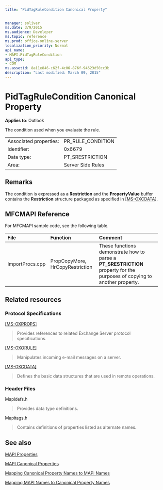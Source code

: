 ```yaml
---
title: "PidTagRuleCondition Canonical Property"
 
 
manager: soliver
ms.date: 3/9/2015
ms.audience: Developer
ms.topic: reference
ms.prod: office-online-server
localization_priority: Normal
api_name:
- MAPI.PidTagRuleCondition
api_type:
- COM
ms.assetid: 8a11e846-c62f-4c06-876f-94623d50cc3b
description: "Last modified: March 09, 2015"
---
```


# PidTagRuleCondition Canonical Property

  
  
**Applies to**: Outlook 
  
The condition used when you evaluate the rule.
  
|||
|:-----|:-----|
|Associated properties:  <br/> |PR_RULE_CONDITION  <br/> |
|Identifier:  <br/> |0x6679  <br/> |
|Data type:  <br/> |PT_SRESTRICTION  <br/> |
|Area:  <br/> |Server Side Rules  <br/> |
   
## Remarks

The condition is expressed as a **Restriction** and the **PropertyValue** buffer contains the **Restriction** structure packaged as specified in [[MS-OXCDATA]](http://msdn.microsoft.com/library/1afa0cd9-b1a0-4520-b623-bf15030af5d8%28Office.15%29.aspx).
  
## MFCMAPI Reference

For MFCMAPI sample code, see the following table.
  
|**File**|**Function**|**Comment**|
|:-----|:-----|:-----|
|ImportProcs.cpp  <br/> |PropCopyMore, HrCopyRestriction  <br/> |These functions demonstrate how to parse a **PT_SRESTRICTION** property for the purposes of copying to another property.  <br/> |
   
## Related resources

### Protocol Specifications

[[MS-OXPROPS]](http://msdn.microsoft.com/library/f6ab1613-aefe-447d-a49c-18217230b148%28Office.15%29.aspx)
  
> Provides references to related Exchange Server protocol specifications.
    
[[MS-OXORULE]](http://msdn.microsoft.com/library/70ac9436-501e-43e2-9163-20d2b546b886%28Office.15%29.aspx)
  
> Manipulates incoming e-mail messages on a server.
    
[[MS-OXCDATA]](http://msdn.microsoft.com/library/1afa0cd9-b1a0-4520-b623-bf15030af5d8%28Office.15%29.aspx)
  
> Defines the basic data structures that are used in remote operations.
    
### Header Files

Mapidefs.h
  
> Provides data type definitions.
    
Mapitags.h
  
> Contains definitions of properties listed as alternate names.
    
## See also



[MAPI Properties](mapi-properties.md)
  
[MAPI Canonical Properties](mapi-canonical-properties.md)
  
[Mapping Canonical Property Names to MAPI Names](mapping-canonical-property-names-to-mapi-names.md)
  
[Mapping MAPI Names to Canonical Property Names](mapping-mapi-names-to-canonical-property-names.md)

